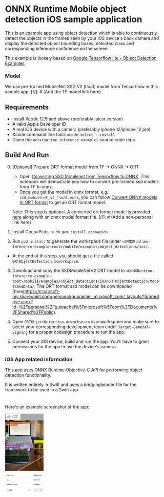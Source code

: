 # ONNX Runtime Mobile object detection iOS sample application

This is an example app using object detection which is able to continuously detect the objects in the frames seen by your iOS device's back camera and display the detected object bounding boxes, detected class and corresponding inference confidence on the screen.

This example is loosely based on [Google Tensorflow lite - Object Detection Examples](https://github.com/tensorflow/examples/)

### Model
We use pre-trained MobileNet SSD V2 (float) model from TensorFlow in this sample app. 
[//]: # (Add the TF model link here)

## Requirements
- Install Xcode 12.5 and above (preferably latest version)
- A valid Apple Developer ID
- A real iOS device with a camera (preferably iphone 12/iphone 12 pro)
- Xcode command line tools `xcode-select --install`
- Clone the `onnxruntime-inference-examples` source code repo

## Build And Run

0. [Optional] Prepare ORT format model from TF -> ONNX -> ORT
    - Open [Converting SSD Mobilenet from Tensorflow to ONNX](https://github.com/onnx/tensorflow-onnx/blob/master/tutorials/ConvertingSSDMobilenetToONNX.ipynb). This notebook will demostrate you how to convert pre-trained ssd models from TF to onnx.
    - Once you get the model in onnx format, e.g. `ssd_mobilenet_v2_float.onnx`, you can follow [Convert ONNX models to ORT format](https://www.onnxruntime.ai/docs/how-to/mobile/model-conversion.html#converting-onnx-models-to-ort-format) to get an ORT format model.

    Note: This step is optional. A converted ort format model is provided [here](https://microsoft-my.sharepoint.com/personal/guorachel_microsoft_com/_layouts/15/onedrive.aspx?id=%2Fpersonal%2Fguorachel%5Fmicrosoft%5Fcom%2FDocuments%2FShared%2FPublic) along with an onnx model format file.
    [//]: # (Add a non-personal link here)

1. Install CocoaPods. `sudo gem install cocoapods`

2. Run `pod install` to generate the workspace file under `<ONNXRuntime-inference-example-root>/mobile/examples/object_detections/ios/`. 
- At the end of this step, you should get a file called `ORTObjectDetection.xcworkspace`.

3. Download and copy the SSDMobileNetV2 ORT model to `<ONNXRuntime-inference-example-root>/mobile/examples/object_detections/ios/ORTObjectDetection/ModelsAndData/`. The ORT format ssd model can be downloaded [here]https://microsoft-my.sharepoint.com/personal/guorachel_microsoft_com/_layouts/15/onedrive.aspx?id=%2Fpersonal%2Fguorachel%5Fmicrosoft%5Fcom%2FDocuments%2FShared%2FPublic). 

4. Open `ORTObjectDetection.xcworkspace` in xcworkspace and make sure to select your corresponding development team under `Target-General-Signing` for a proper codesign procedure to run the app.

5. Connect your iOS device, build and run the app. You'll have to grant permissions for the app to use the device's camera.


### iOS App related information

This app uses [ONNX Runtime Objective-C API](https://www.onnxruntime.ai/docs/reference/api/objectivec-api.html) for performing object detection functionality.

It is written entirely in Swift and uses a bridgingheader file for the framework to be used in a Swift app.

#
Here's an example screenshot of the app:

<img width=25% src="images/ios_screenshot_objdetect.jpg" alt="App Screenshot" />
